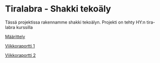 # Tiralabra - Shakki tekoäly

Tässä projektissa rakennamme shakki tekoälyn. Projekti on tehty HY:n tira-labra kurssilla

[Määrittely](https://github.com/HorttanainenSami/chessBot/blob/main/documents/M%C3%A4%C3%A4rittely.md)

[Viikkoraportti 1](https://github.com/HorttanainenSami/chessBot/blob/main/documents/Viikkoraportti1.md)

[Viikkoraportti 2](https://github.com/HorttanainenSami/chessBot/blob/main/documents/Viikkoraportti2.md)
